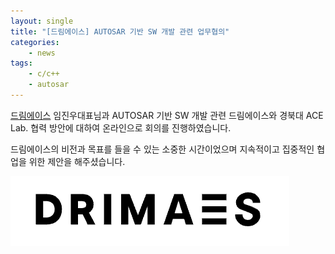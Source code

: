 ```yaml
---
layout: single
title: "[드림에이스] AUTOSAR 기반 SW 개발 관련 업무협의"
categories: 
    - news
tags: 
    - c/c++
    - autosar
---
```


[드림에이스](https://drimaes.com/) 임진우대표님과 AUTOSAR 기반 SW 개발 관련 드림에이스와 경북대 ACE Lab. 협력 방안에 대하여 온라인으로 회의를 진행하였습니다.

드림에이스의 비전과 목표를 들을 수 있는 소중한 시간이었으며 지속적이고 집중적인 협업을 위한 제안을 해주셨습니다. 

![Drimaes logo](/assets/img/post/drimaes_logo.png)

